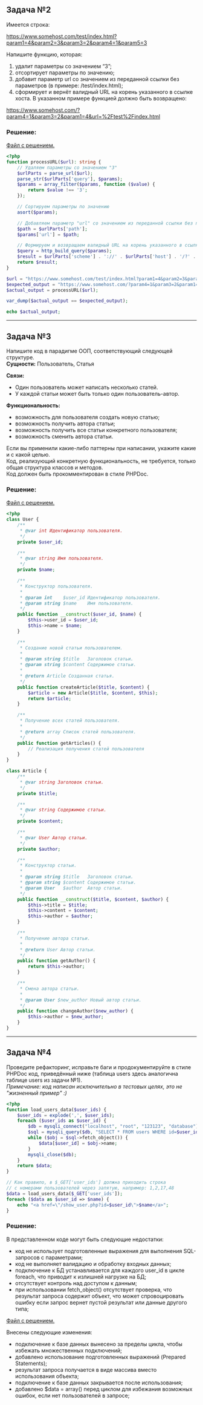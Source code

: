 ## Задача №2 ##
Имеется строка:

https://www.somehost.com/test/index.html?param1=4&param2=3&param3=2&param4=1&param5=3

Напишите функцию, которая:
1. удалит параметры со значением “3”;
2. отсортирует параметры по значению;
3. добавит параметр url со значением из переданной ссылки без параметров (в примере:
   /test/index.html);
4. сформирует и вернёт валидный URL на корень указанного в ссылке хоста.
   В указанном примере функцией должно быть возвращено:

https://www.somehost.com/?param4=1&param3=2&param1=4&url=%2Ftest%2Findex.html

### Решение: ###

[Файл с решением.](https://github.com/BenderRodriguezJunior/test_task/blob/main/src/task_2.php)

```php
<?php
function processURL($url): string {
    // Удаляем параметры со значением "3"
    $urlParts = parse_url($url);
    parse_str($urlParts['query'], $params);
    $params = array_filter($params, function ($value) {
        return $value !== '3';
    });

    // Сортируем параметры по значению
    asort($params);

    // Добавляем параметр "url" со значением из переданной ссылки без параметров
    $path = $urlParts['path'];
    $params['url'] = $path;

    // Формируем и возвращаем валидный URL на корень указанного в ссылке хоста
    $query = http_build_query($params);
    $result = $urlParts['scheme'] . '://' . $urlParts['host'] . '/?' . $query;
    return $result;
}

$url = "https://www.somehost.com/test/index.html?param1=4&param2=3&param3=2&param4=1&param5=3";
$expected_output = "https://www.somehost.com/?param4=1&param3=2&param1=4&url=%2Ftest%2Findex.html";
$actual_output = processURL($url);

var_dump($actual_output == $expected_output);

echo $actual_output;
```
---
## Задача №3 ##
Напишите код в парадигме ООП, соответствующий следующей структуре.  
__Сущности:__ Пользователь, Статья

__Связи:__
- Один пользователь может написать несколько статей.
- У каждой статьи может быть только один пользователь-автор.

__Функциональность:__
- возможность для пользователя создать новую статью;
- возможность получить автора статьи;
- возможность получить все статьи конкретного пользователя;
- возможность сменить автора статьи.

Если вы применили какие-либо паттерны при написании, укажите какие и с какой целью.  
Код, реализующий конкретную функциональность, не требуется, только общая структура классов и методов.  
Код должен быть прокомментирован в стиле PHPDoc.

### Решение: ###

[Файл с решением.](https://github.com/BenderRodriguezJunior/test_task/blob/main/src/task_3.php)

```php
<?php
class User {
    /**
     * @var int Идентификатор пользователя.
     */
    private $user_id;

    /**
     * @var string Имя пользователя.
     */
    private $name;

    /**
     * Конструктор пользователя.
     *
     * @param int    $user_id Идентификатор пользователя.
     * @param string $name    Имя пользователя.
     */
    public function __construct($user_id, $name) {
        $this->user_id = $user_id;
        $this->name = $name;
    }

    /**
     * Создание новой статьи пользователем.
     *
     * @param string $title   Заголовок статьи.
     * @param string $content Содержимое статьи.
     *
     * @return Article Созданная статья.
     */
    public function createArticle($title, $content) {
        $article = new Article($title, $content, $this);
        return $article;
    }

    /**
     * Получение всех статей пользователя.
     *
     * @return array Список статей пользователя.
     */
    public function getArticles() {
        // Реализация получения статей пользователя
    }
}

class Article {
    /**
     * @var string Заголовок статьи.
     */
    private $title;

    /**
     * @var string Содержимое статьи.
     */
    private $content;

    /**
     * @var User Автор статьи.
     */
    private $author;

    /**
     * Конструктор статьи.
     *
     * @param string $title   Заголовок статьи.
     * @param string $content Содержимое статьи.
     * @param User   $author  Автор статьи.
     */
    public function __construct($title, $content, $author) {
        $this->title = $title;
        $this->content = $content;
        $this->author = $author;
    }

    /**
     * Получение автора статьи.
     *
     * @return User Автор статьи.
     */
    public function getAuthor() {
        return $this->author;
    }

    /**
     * Смена автора статьи.
     *
     * @param User $new_author Новый автор статьи.
     */
    public function changeAuthor($new_author) {
        $this->author = $new_author;
    }
}
```
---
## Задача №4 ##

Проведите рефакторинг, исправьте баги и продокументируйте в стиле PHPDoc код,
приведённый ниже (таблица users здесь аналогична таблице users из задачи №1).  
_Примечание: код написан исключительно в тестовых целях, это не "жизненный пример" :)_

```php
<?php
function load_users_data($user_ids) {
    $user_ids = explode(',', $user_ids);
    foreach ($user_ids as $user_id) {
        $db = mysqli_connect("localhost", "root", "123123", "database");
        $sql = mysqli_query($db, "SELECT * FROM users WHERE id=$user_id");
        while ($obj = $sql->fetch_object()) {
            $data[$user_id] = $obj->name;
        }
        mysqli_close($db);
    }
    return $data;
}

// Как правило, в $_GET['user_ids'] должна приходить строка
// с номерами пользователей через запятую, например: 1,2,17,48
$data = load_users_data($_GET['user_ids']);
foreach ($data as $user_id => $name) {
    echo "<a href=\"/show_user.php?id=$user_id\">$name</a>";
}
```

### Решение: ###

В представленном коде могут быть следующие недостатки:

- код не использует подготовленные выражения для выполнения SQL-запросов с параметрами;
- код не выполняет валидацию и обработку входных данных;
- подключение к БД устанавливается для каждого user_id в цикле foreach, что приводит к излишней нагрузке на БД;
- отсутствует контроль над доступом к данным;
- при использовании fetch_object() отсутствует проверка, что результат запроса содержит объект, 
что может спровоцировать ошибку если запрос вернет пустой результат или данные другого типа;

[Файл с решением.](https://github.com/BenderRodriguezJunior/test_task/blob/main/src/task_4.php)

Внесены следующие изменения:

- подключение к базе данных вынесено за пределы цикла, чтобы избежать множественных подключений;
- добавлено использование подготовленных выражений (Prepared Statements);
- результат запроса получается в виде массива вместо использования объекта;
- подключение к базе данных закрывается после использования;
- добавлено $data = array() перед циклом для избежания возможных ошибок, если нет пользователей в запросе;